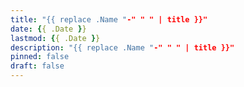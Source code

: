 ```yaml
---
title: "{{ replace .Name "-" " " | title }}"
date: {{ .Date }}
lastmod: {{ .Date }}
description: "{{ replace .Name "-" " " | title }}"
pinned: false
draft: false
---
```


